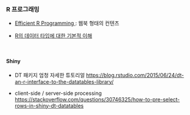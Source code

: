 
### R 프로그래밍


* <a href = "https://csgillespie.github.io/efficientR/programming.html">Efficient R Programming </a> : 웹북 형태의 컨텐츠

* <a href="https://mrchypark.github.io/data_camp_dabrp/data-type.html"> R의 데이터 타입에 대한 기본적 이해 </a>


<br>

#### Shiny

* DT 패키지 엄청 자세한 튜토리얼
https://blog.rstudio.com/2015/06/24/dt-an-r-interface-to-the-datatables-library/

* client-side / server-side processing
https://stackoverflow.com/questions/30746325/how-to-pre-select-rows-in-shiny-dt-datatables
